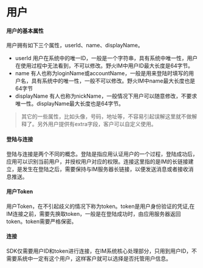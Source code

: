# 用户

#### 用户的基本属性
用户拥有如下三个属性，userId、name、displayName。
 * userId 用户在系统中的唯一ID，一般是一个字符串，具有系统中唯一性，用户在使用过程中无法看到，不可以修改。野火IM中用户ID最大长度是64字节。
 * name 有人也称为loginName或accountName，一般是用来登陆时填写的用户名，具有系统中的唯一性，一般不可以修改。野火IM中name最大长度也是64字节
 * displayName 有人也称为nickName，一般情况下用户可以随意修改，不要求唯一性。displayName最大长度也是64字节。
 > 其它的一些属性，比如头像，号码，地址等，不容易引起误解这里就不做解释了。另外用户提供有extra字段，客户可以自定义使用。

#### 登陆与连接
登陆与连接是两个不同的概念。登陆是指应用认证用户的一个过程，登陆成功后，应用可以识别当前用户，并授权用户对应的权限。连接这里指的是IM的长链接建立，是发生在登陆之后，需要保持与IM服务器长链接，以便发送消息或者接收消息推送。

#### 用户Token
用户Token，在不引起歧义的情况下称为token。token是用户身份验证的凭证,在IM连接之前，需要先换取token，一般是在登陆成功时，由应用服务器返回token。token需要严格保密。

#### 连接
SDK仅需要用户ID和token进行连接，在IM系统核心处理部分，只用到用户ID，不需要系统中一定有这个用户，这样客户就可以选择是否托管用户信息。
